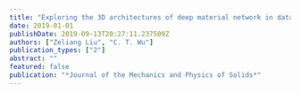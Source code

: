 ```yaml
---
title: "Exploring the 3D architectures of deep material network in data-driven multiscale mechanics"
date: 2019-01-01
publishDate: 2019-09-13T20:27:11.237509Z
authors: ["Zeliang Liu", "C. T. Wu"]
publication_types: ["2"]
abstract: ""
featured: false
publication: "*Journal of the Mechanics and Physics of Solids*"
---
```


